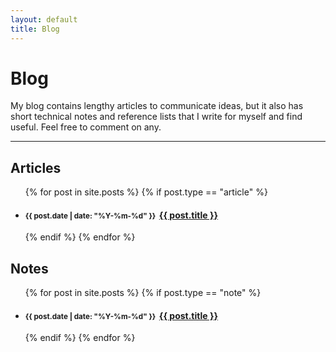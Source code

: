 ```yaml
---
layout: default
title: Blog
---
```


# Blog

My blog contains lengthy articles to communicate ideas, but it also has short technical notes and reference lists that I write for myself and find useful. Feel free to comment on any.

<div><hr></div>

## Articles  <a href="{{ site.url }}/feed" title="Articles RSS"><i class="icon-rss-sign"></i></a>

<div>
    <ul id="post-list">
        {% for post in site.posts %}
            {% if post.type == "article" %}
            <li id="post-list-item">
                <h4>
                <small>
                    {{ post.date | date: "%Y-%m-%d" }}&nbsp;
                </small>
                <a href="{{ post.url }}">{{ post.title }}</a>
                </h4>
            </li>
            {% endif %}
        {% endfor %}
    </ul>
</div>


## Notes

<div>
    <ul id="post-list">
        {% for post in site.posts %}
            {% if post.type == "note" %}
            <li id="post-list-item">
                <h4>
                <small>
                    {{ post.date | date: "%Y-%m-%d" }}&nbsp;
                </small>
                <a href="{{ post.url }}">{{ post.title }}</a>
                </h4>
            </li>
            {% endif %}
        {% endfor %}
    </ul>
</div>
